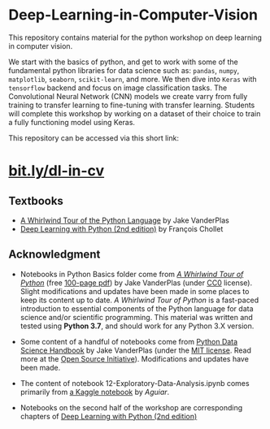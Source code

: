 # Deep-Learning-in-Computer-Vision
This repository contains material for the python workshop on deep learning in computer vision.

We start with the basics of python, and get to work with some of the fundamental python libraries for data science such as: `pandas`, `numpy`, `matplotlib`, `seaborn`, `scikit-learn`, and more. We then dive into `Keras` with `tensorflow` backend and focus on image classification tasks. The Convolutional Neural Network (CNN) models we create varry from fully training to transfer learning to fine-tuning with transfer learning. Students will complete this workshop by working on a dataset of their choice to train a fully functioning model using Keras.

This repository can be accessed via this short link:


# [bit.ly/dl-in-cv](https://github.com/soltaniehha/Deep-Learning-in-Computer-Vision)

## Textbooks
* [A Whirlwind Tour of the Python Language](https://www.oreilly.com/programming/free/files/a-whirlwind-tour-of-python.pdf) by Jake VanderPlas
* [Deep Learning with Python (2nd edition)](https://www.manning.com/books/deep-learning-with-python-second-edition) by François Chollet


## Acknowledgment

* Notebooks in Python Basics folder come from [*A Whirlwind Tour of Python*](http://www.oreilly.com/programming/free/a-whirlwind-tour-of-python.csp) (free [100-page pdf](http://www.oreilly.com/programming/free/files/a-whirlwind-tour-of-python.pdf)) by Jake VanderPlas (under [CC0](https://creativecommons.org/share-your-work/public-domain/cc0/) license). Slight modifications and updates have been made in some places to keep its content up to date. *A Whirlwind Tour of Python* is a fast-paced introduction to essential components of the Python language for data science and/or scientific programming. This material was written and tested using **Python 3.7**, and should work for any Python 3.X version.

* Some content of a handful of notebooks come from [Python Data Science Handbook](http://shop.oreilly.com/product/0636920034919.do) by Jake VanderPlas (under the [MIT license](LICENSE-CODE). Read more at the [Open Source Initiative](https://opensource.org/licenses/MIT)). Modifications and updates have been made.

* The content of notebook 12-Exploratory-Data-Analysis.ipynb comes primarily from [a Kaggle notebook](https://www.kaggle.com/jsaguiar/exploratory-analysis-with-seaborn) by *Aguiar*.

* Notebooks on the second half of the workshop are corresponding chapters of [Deep Learning with Python (2nd edition)](https://www.manning.com/books/deep-learning-with-python-second-edition)
